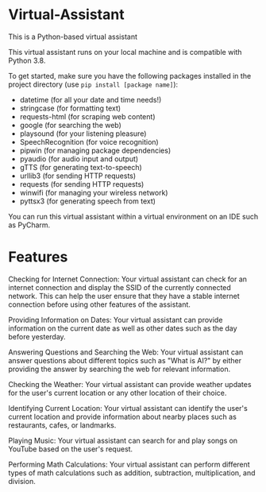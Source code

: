 # Virtual-Assistant

This is a Python-based virtual assistant 

This virtual assistant runs on your local machine and is compatible with Python 3.8.

To get started, make sure you have the following packages installed in the project directory 
(use `pip install [package name]`):
- datetime (for all your date and time needs!)
- stringcase (for formatting text)
- requests-html (for scraping web content)
- google (for searching the web)
- playsound (for your listening pleasure)
- SpeechRecognition (for voice recognition)
- pipwin (for managing package dependencies)
- pyaudio (for audio input and output)
- gTTS (for generating text-to-speech)
- urllib3 (for sending HTTP requests)
- requests (for sending HTTP requests)
- winwifi (for managing your wireless network)
- pyttsx3 (for generating speech from text)

You can run this virtual assistant within a virtual environment on an IDE such as PyCharm.


# Features 

Checking for Internet Connection: Your virtual assistant can check for an internet connection and display the SSID of the currently connected network. This can help the user ensure that they have a stable internet connection before using other features of the assistant.

Providing Information on Dates: Your virtual assistant can provide information on the current date as well as other dates such as the day before yesterday. 

Answering Questions and Searching the Web: Your virtual assistant can answer questions about different topics such as "What is AI?" by either providing the answer by searching the web for relevant information.

Checking the Weather: Your virtual assistant can provide weather updates for the user's current location or any other location of their choice.

Identifying Current Location: Your virtual assistant can identify the user's current location and provide information about nearby places such as restaurants, cafes, or landmarks.

Playing Music: Your virtual assistant can search for and play songs on YouTube based on the user's request.

Performing Math Calculations: Your virtual assistant can perform different types of math calculations such as addition, subtraction, multiplication, and division.
